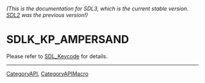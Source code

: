 ###### (This is the documentation for SDL3, which is the current stable version. [SDL2](https://wiki.libsdl.org/SDL2/) was the previous version!)
# SDLK_KP_AMPERSAND

Please refer to [SDL_Keycode](SDL_Keycode) for details.

----
[CategoryAPI](CategoryAPI), [CategoryAPIMacro](CategoryAPIMacro)


